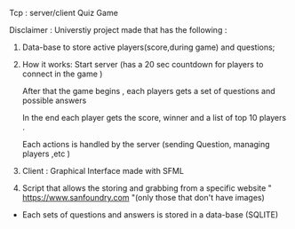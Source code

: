 Tcp  :  server/client Quiz Game

Disclaimer : Universtiy project made that has the following  :

1) Data-base to store active players(score,during game) and  questions;

2) How it works:
    Start server (has a 20 sec countdown for players to connect in the game )

    After that the game begins , each players gets a set of questions and possible answers
 
    In the end each player gets the score, winner and a list of top 10 players .
 
    Each actions is handled by the server (sending Question, managing players  ,etc )
 
 2) Client : 
 Graphical Interface made with SFML 
 

 3) Script that allows the storing and grabbing from a specific website 
 " https://www.sanfoundry.com "(only those that don't have images)
 
- Each sets of questions and answers is stored in a data-base (SQLITE)



 
 
